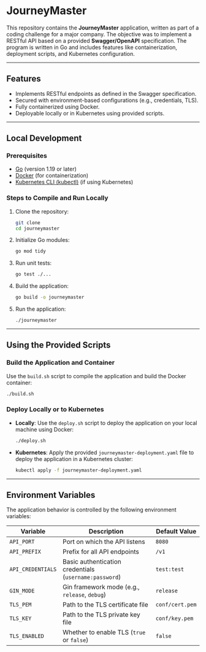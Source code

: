 # JourneyMaster

This repository contains the **JourneyMaster** application, written as part of a coding challenge for a major company. The objective was to implement a RESTful API based on a provided **Swagger/OpenAPI** specification. The program is written in Go and includes features like containerization, deployment scripts, and Kubernetes configuration.

---

## **Features**
- Implements RESTful endpoints as defined in the Swagger specification.
- Secured with environment-based configurations (e.g., credentials, TLS).
- Fully containerized using Docker.
- Deployable locally or in Kubernetes using provided scripts.

---

## **Local Development**

### **Prerequisites**
- [Go](https://golang.org/) (version 1.19 or later)
- [Docker](https://www.docker.com/) (for containerization)
- [Kubernetes CLI (kubectl)](https://kubernetes.io/docs/tasks/tools/) (if using Kubernetes)

### **Steps to Compile and Run Locally**

1. Clone the repository:
   ```bash
   git clone
   cd journeymaster
   ```

2. Initialize Go modules:
   ```bash
   go mod tidy
   ```

3. Run unit tests:
   ```bash
   go test ./...
   ```

4. Build the application:
   ```bash
   go build -o journeymaster
   ```

5. Run the application:
   ```bash
   ./journeymaster
   ```

---

## **Using the Provided Scripts**

### **Build the Application and Container**
Use the `build.sh` script to compile the application and build the Docker container:
```bash
./build.sh
```

### **Deploy Locally or to Kubernetes**
- **Locally**: Use the `deploy.sh` script to deploy the application on your local machine using Docker:
  ```bash
  ./deploy.sh
  ```

- **Kubernetes**: Apply the provided `journeymaster-deployment.yaml` file to deploy the application in a Kubernetes cluster:
  ```bash
  kubectl apply -f journeymaster-deployment.yaml
  ```

---

## **Environment Variables**
The application behavior is controlled by the following environment variables:

| Variable          | Description                                    | Default Value |
|--------------------|------------------------------------------------|---------------|
| `API_PORT`         | Port on which the API listens                 | `8080`        |
| `API_PREFIX`       | Prefix for all API endpoints                  | `/v1`         |
| `API_CREDENTIALS`  | Basic authentication credentials (`username:password`) | `test:test`   |
| `GIN_MODE`         | Gin framework mode (e.g., `release`, `debug`) | `release`     |
| `TLS_PEM`          | Path to the TLS certificate file              | `conf/cert.pem` |
| `TLS_KEY`          | Path to the TLS private key file              | `conf/key.pem` |
| `TLS_ENABLED`      | Whether to enable TLS (`true` or `false`)     | `false`       |